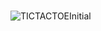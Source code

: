 # 
![TICTACTOEInitial](https://user-images.githubusercontent.com/68228126/95805555-5241ea00-0d23-11eb-9b86-be033f9779cd.jpg)
